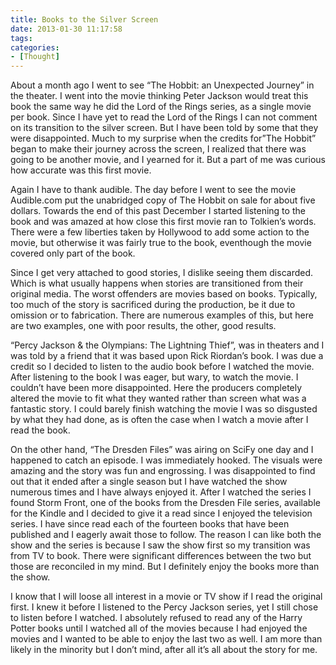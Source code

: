 ```yaml
---
title: Books to the Silver Screen
date: 2013-01-30 11:17:58
tags:
categories: 
- [Thought]
---
```

About a month ago I went to see “The Hobbit: an Unexpected Journey” in the theater.  I went into the movie thinking Peter Jackson would treat this book the same way he did the Lord of the Rings series, as a single movie per book.  Since I have yet to read the Lord of the Rings I can not comment on its transition to the silver screen.  <!-- more -->But I have been told by some that they were disappointed.  Much to my surprise when the credits for”The Hobbit” began to make their journey across the screen, I realized that there was going to be another movie, and I yearned for it.  But a part of me was curious how accurate was this first movie.  

Again I have to thank audible. The day before I went to see the movie Audible.com put the unabridged copy of The Hobbit on sale for about five dollars.  Towards the end of this past December I started listening to the book and was amazed at how close this first movie ran to Tolkien’s words.  There were a few liberties taken by Hollywood to add some action to the movie, but otherwise it was fairly true to the book, eventhough the movie covered only part of the book.  

Since I get very attached to good stories, I dislike seeing them discarded.  Which is what usually happens when stories are transitioned from their original media.  The worst offenders are movies based on books.  Typically, too much of the story is sacrificed during the production, be it due to omission or to fabrication.  There are numerous examples of this, but here are two examples, one with poor results, the other, good results.

“Percy Jackson & the Olympians: The Lightning Thief”, was in theaters and I was told by a friend that it was based upon Rick Riordan’s book.  I was due a credit so I decided to listen to the audio book before I watched the movie.  After listening to the book I was eager, but wary, to watch the movie. I couldn’t have been more disappointed.  Here the producers completely altered the movie to fit what they wanted rather than screen what was a fantastic story.  I could barely finish watching the movie I was so disgusted by what they had done, as is often the case when I watch a movie after I read the book.

On the other hand, “The Dresden Files” was airing on SciFy one day and I happened to catch an episode. I was immediately hooked.  The visuals were amazing and the story was fun and engrossing. I was disappointed to find out that it ended after a single season but I have watched the show numerous times and I have always enjoyed it.  After I watched the series I found Storm Front, one of the books from the Dresden File series, available for the Kindle and I decided to give it a read since I enjoyed the television series.  I have since read each of the fourteen books that have been published and I eagerly await those to follow.  The reason I can like both the show and the series is because I saw the show first so my transition was from TV to book.  There were significant differences between the two but those are reconciled in my mind.  But I definitely enjoy the books more than the show.

I know that I will loose all interest in a movie or TV show if I read the original first.  I knew it before I listened to the Percy Jackson series, yet I still chose to listen before I watched.  I absolutely refused to read any of the Harry Potter books until I watched all of the movies because I had enjoyed the movies and I wanted to be able to enjoy the last two as well.  I am more than likely in the minority but I don’t mind, after all it’s all about the story for me.